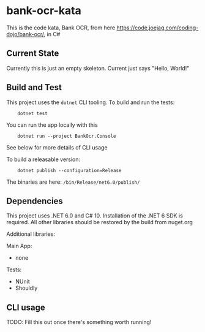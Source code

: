 # bank-ocr-kata

This is the code kata, Bank OCR, from here https://code.joejag.com/coding-dojo/bank-ocr/, in C#

## Current State

Currently this is just an empty skeleton.  Current just says "Hello, World!"

## Build and Test

This project uses the `dotnet` CLI tooling.  To build and run the tests:

```
    dotnet test
```

You can run the app locally with this
```
    dotnet run --project BankOcr.Console
```
See below for more details of CLI usage

To build a releasable version:

```
    dotnet publish --configuration=Release
```
The binaries are here: `/bin/Release/net6.0/publish/`


## Dependencies

This project uses .NET 6.0 and C# 10.  Installation of the .NET 6 SDK is required.  All other libraries should be restored by the build from nuget.org

Additional libraries:

Main App:
- none

Tests:
- NUnit 
- Shouldly

## CLI usage

TODO: Fill this out once there's something worth running!
